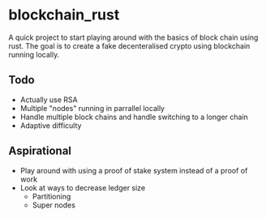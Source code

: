 # blockchain_rust

A quick project to start playing around with the basics of block chain using rust. The goal is to create a fake decenteralised crypto using blockchain running locally.

## Todo
* Actually use RSA
* Multiple "nodes" running in parrallel locally
* Handle multiple block chains and handle switching to a longer chain
* Adaptive difficulty

## Aspirational
* Play around with using a proof of stake system instead of a proof of work
* Look at ways to decrease ledger size
  * Partitioning
  * Super nodes
